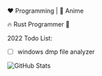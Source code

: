 <!--
**name1e5s/name1e5s** is a ✨ _special_ ✨ repository because its `README.md` (this file) appears on your GitHub profile.

Here are some ideas to get you started:

- 🔭 I’m currently working on ...
- 🌱 I’m currently learning ...
- 👯 I’m looking to collaborate on ...
- 🤔 I’m looking for help with ...
- 💬 Ask me about ...
- 📫 How to reach me: ...
- 😄 Pronouns: ...
- ⚡ Fun fact: ...
-->

:heart: Programming | :blue_heart: Anime
  
:fire: Rust Programmer 🦀

2022 Todo List:

- [ ] windows dmp file analyzer

![GitHub Stats](https://github-readme-stats.vercel.app/api?username=name1e5s&show_icons=true)
